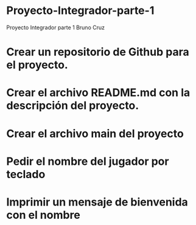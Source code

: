# Proyecto-Integrador-parte-1
Proyecto Integrador parte 1 Bruno Cruz
# Crear un repositorio de Github para el proyecto.

# Crear el archivo README.md con la descripción del proyecto.
# Crear el archivo main del proyecto
# Pedir el nombre del jugador por teclado
# Imprimir un mensaje de bienvenida con el nombre 
